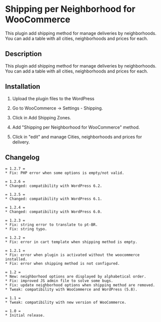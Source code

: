 # Shipping per Neighborhood for WooCommerce

This plugin add shipping method for manage deliveries by neighborhoods. You can add a table with all cities, neighborhoods and prices for each.

## Description

This plugin add shipping method for manage deliveries by neighborhoods. You can add a table with all cities, neighborhoods and prices for each.

## Installation

1. Upload the plugin files to the WordPress

2. Go to WooCommerce -> Settings - Shipping.

3. Click in Add Shipping Zones.

4. Add "Shipping per Neighborhood for WooCommerce" method.

5. Click in "edit" and manage Cities, neighborhoods and prices for delivery.

## Changelog
```
= 1.2.7 =
* Fix: PHP error when some options is empty/not valid.

= 1.2.6 =
* Changed: compatibility with WordPress 6.2.

= 1.2.5 =
* Changed: compatibility with WordPress 6.1.

= 1.2.4 =
* Changed: compatibility with WordPress 6.0.

= 1.2.3 =
* Fix: string error to translate to pt-BR.
* Fix: string typo.

= 1.2.2 =
* Fix: error in cart template when shipping method is empty.

= 1.2.1 =
* Fix: error when plugin is activated without the woocommerce installed.
* Fix: error when shipping method is not configured.

= 1.2 =
* New: neighborhood options are displayed by alphabetical order.
* Fix: improved JS admin file to solve some bugs.
* Fix: update neighborhood options when shipping method are removed.
* Tweak: compatibility with WooCommerce and WordPress (5.8).

= 1.1 =
* Tweak: compatibility with new version of WooCommerce.

= 1.0 =
* Initial release.
```
